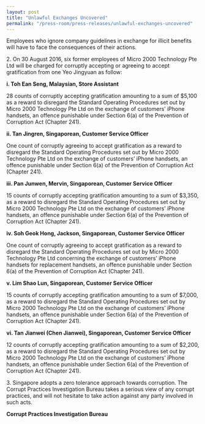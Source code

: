 ```yaml
---
layout: post
title: "Unlawful Exchanges Uncovered"
permalink: "/press-room/press-releases/unlawful-exchanges-uncovered"
---
```

Employees who ignore company guidelines in exchange for illicit benefits will have to face the consequences of their actions.

2\.         On 30 August 2016, six former employees of Micro 2000 Technology Pte Ltd will be charged for corruptly accepting or agreeing to accept gratification from one Yeo Jingyuan as follow:

**i. Toh Ean Seng, Malaysian, Store Assistant**

28 counts of corruptly accepting gratification amounting to a sum of $5,100 as a reward to disregard the Standard Operating Procedures set out by Micro 2000 Technology Pte Ltd on the exchange of customers’ iPhone handsets, an offence punishable under Section 6(a) of the Prevention of Corruption Act (Chapter 241).

**ii. Tan Jingren, Singaporean, Customer Service Officer**

One count of corruptly agreeing to accept gratification as a reward to disregard the Standard Operating Procedures set out by Micro 2000 Technology Pte Ltd on the exchange of customers’ iPhone handsets, an offence punishable under Section 6(a) of the Prevention of Corruption Act (Chapter 241).

**iii. Pan Junwen, Mervin, Singaporean, Customer Service Officer**

15 counts of corruptly accepting gratification amounting to a sum of $3,350, as a reward to disregard the Standard Operating Procedures set out by Micro 2000 Technology Pte Ltd on the exchange of customers’ iPhone handsets, an offence punishable under Section 6(a) of the Prevention of Corruption Act (Chapter 241).

**iv. Soh Geok Hong, Jackson, Singaporean, Customer Service Officer**

One count of corruptly agreeing to accept gratification as a reward to disregard the Standard Operating Procedures set out by Micro 2000 Technology Pte Ltd concerning the exchange of customers’ iPhone handsets for replacement handsets, an offence punishable under Section 6(a) of the Prevention of Corruption Act (Chapter 241).

**v. Lim Shao Lun, Singaporean, Customer Service Officer**

15 counts of corruptly accepting gratification amounting to a sum of $7,000, as a reward to disregard the Standard Operating Procedures set out by Micro 2000 Technology Pte Ltd on the exchange of customers’ iPhone handsets, an offence punishable under Section 6(a) of the Prevention of Corruption Act (Chapter 241).

**vi. Tan Jianwei (Chen Jianwei), Singaporean, Customer Service Officer**

12 counts of corruptly accepting gratification amounting to a sum of $2,200, as a reward to disregard the Standard Operating Procedures set out by Micro 2000 Technology Pte Ltd on the exchange of customers’ iPhone handsets, an offence punishable under Section 6(a) of the Prevention of Corruption Act (Chapter 241).

3\.          Singapore adopts a zero tolerance approach towards corruption. The Corrupt Practices Investigation Bureau takes a serious view of any corrupt practices, and will not hesitate to take action against any party involved in such acts.

**Corrupt Practices Investigation Bureau**
